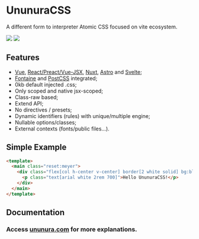 # UnunuraCSS

A different form to interpreter Atomic CSS focused on vite ecosystem.

<div>
  <img src="https://img.shields.io/github/lerna-json/v/Novout/ununuracss?color=ccc&label=version&logoColor=ccc&style=for-the-badge">
  <img src="https://img.shields.io/github/actions/workflow/status/Novout/ununuracss/test.yml?color=%23cccccc&logoColor=%23cccccc&style=for-the-badge">
</div>

## Features

- [Vue](./packages/vite/README.md), [React/Preact/Vue-JSX](./packages/vite/README.md), [Nuxt](./packages/nuxt/README.md), [Astro](./packages/astro/README.md) and [Svelte](./packages/vite/README.md);
- [Fontaine](https://github.com/danielroe/fontaine) and [PostCSS](https://postcss.org/) integrated;
- 0kb default injected .css;
- Only scoped and native jsx-scoped;
- Class-raw based;
- Extend API;
- No directives / presets;
- Dynamic identifiers (rules) with unique/multiple engine;
- Nullable options/classes;
- External contexts (fonts/public files...).

## Simple Example

```html
<template>
  <main class="reset:meyer">
    <div class="flex[col h-center v-center] border[2 white solid] bg:black w:100% h[min 100vh] scroll[y auto]">
      <p class="text[arial white 2rem 700]">Hello UnunuraCSS!</p>
    </div>
  </main>
</template>
```

## Documentation

### Access [ununura.com](https://ununura.com) for more explanations.